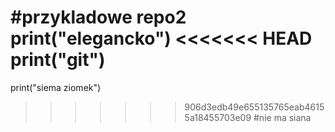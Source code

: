 #przykladowe repo2
print("elegancko")
<<<<<<< HEAD
print("git")
=======
print("siema ziomek")
>>>>>>> 906d3edb49e655135765eab46155a18455703e09
#nie ma siana
